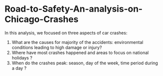 # Road-to-Safety-An-analysis-on-Chicago-Crashes

In this analysis, we focused on three aspects of car crashes: 
1. What are the causes for majority of the accidents: environmental conditions leading to high damage or injury?
2. Where have most crashes happened and areas to focus on national holidays ? 
3. When do the crashes peak: season, day of the week, time period during a day ?

